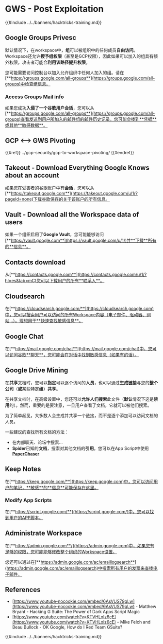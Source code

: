# GWS - Post Exploitation

{{#include ../../banners/hacktricks-training.md}}

## Google Groups Privesc

默认情况下，在workspace中，**组**可以被组织中的任何成员**自由访问**。\
Workspace还允许**授予组权限**（甚至是GCP权限），因此如果可以加入的组具有额外权限，攻击者可能会**利用该路径提升权限**。

您可能需要访问控制台以加入允许组织中任何人加入的组。请在[**https://groups.google.com/all-groups**](https://groups.google.com/all-groups)中检查组信息。

### Access Groups Mail info

如果您成功**入侵了一个谷歌用户会话**，您可以从[**https://groups.google.com/all-groups**](https://groups.google.com/all-groups)查看发送到用户所加入的邮件组的邮件历史记录，您可能会找到**凭据**或其他**敏感数据**。

## GCP <--> GWS Pivoting

{{#ref}}
../gcp-security/gcp-to-workspace-pivoting/
{{#endref}}

## Takeout - Download Everything Google Knows about an account

如果您在受害者的谷歌账户中有**会话**，您可以从[**https://takeout.google.com**](https://takeout.google.com/u/1/?pageId=none)下载谷歌保存的关于该账户的所有信息。

## Vault - Download all the Workspace data of users

如果一个组织启用了**Google Vault**，您可能能够访问[**https://vault.google.com**](https://vault.google.com/u/1/)并**下载**所有的**信息**。

## Contacts download

从[**https://contacts.google.com**](https://contacts.google.com/u/1/?hl=es&tab=mC)您可以下载用户的所有**联系人**。

## Cloudsearch

在[**https://cloudsearch.google.com/**](https://cloudsearch.google.com)中，您可以搜索用户可以访问的所有Workspace内容（电子邮件、驱动器、网站...）。理想用于**快速查找敏感信息**。

## Google Chat

在[**https://mail.google.com/chat**](https://mail.google.com/chat)中，您可以访问谷歌**聊天**，您可能会在对话中找到敏感信息（如果有的话）。

## Google Drive Mining

在**共享**文档时，您可以**指定**可以逐个访问的**人员**，也可以通过**生成链接**与您的**整个公司**（**或**某些特定**组**）**共享**。

在共享文档时，在高级设置中，您还可以**允许人们搜索**此文件（**默认**情况下这是**禁用**的）。然而，重要的是要注意，一旦用户查看了文档，它就可以被他们搜索。

为了简单起见，大多数人会生成并共享一个链接，而不是逐个添加可以访问文档的人员。

一些建议的查找所有文档的方法：

- 在内部聊天、论坛中搜索...
- **Spider**已知的**文档**，搜索对其他文档的**引用**。您可以在App Script中使用[ **PaperChaser**](https://github.com/mandatoryprogrammer/PaperChaser)

## **Keep Notes**

在[**https://keep.google.com/**](https://keep.google.com)中，您可以访问用户的笔记，**敏感**的**信息**可能保存在这里。

### Modify App Scripts

在[**https://script.google.com/**](https://script.google.com/)中，您可以找到用户的APP脚本。

## **Administrate Workspace**

在[**https://admin.google.com**/](https://admin.google.com)中，如果您有足够的权限，您可能能够修改整个组织的Workspace设置。

您还可以通过在[**https://admin.google.com/ac/emaillogsearch**](https://admin.google.com/ac/emaillogsearch)中搜索所有用户的发票来查找电子邮件。

## References

- [https://www.youtube-nocookie.com/embed/6AsVUS79gLw](https://www.youtube-nocookie.com/embed/6AsVUS79gLw) - Matthew Bryant - Hacking G Suite: The Power of Dark Apps Script Magic
- [https://www.youtube.com/watch?v=KTVHLolz6cE](https://www.youtube.com/watch?v=KTVHLolz6cE) - Mike Felch and Beau Bullock - OK Google, How do I Red Team GSuite?

{{#include ../../banners/hacktricks-training.md}}

